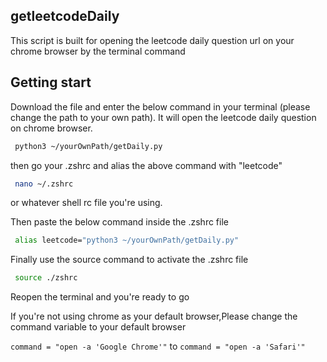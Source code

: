 ## getleetcodeDaily
This script is built for opening the leetcode daily question url on your chrome browser by the terminal command

## Getting start
Download the file and enter the below command in your terminal (please change the path to your own path). It will open the leetcode daily question on chrome browser.
```sh
 python3 ~/yourOwnPath/getDaily.py
``` 
then go your .zshrc and alias the above command with "leetcode"

```sh
 nano ~/.zshrc 
```
or whatever shell rc file you're using.

Then paste the below command inside the .zshrc file
```sh
 alias leetcode="python3 ~/yourOwnPath/getDaily.py"
```
Finally use the source command to activate the .zshrc file
```sh
 source ./zshrc
```

Reopen the terminal and you're ready to go
 
If you're not using chrome as your default browser,Please change the command variable to your default browser

```command = "open -a 'Google Chrome'"``` to  ```command = "open -a 'Safari'"```
